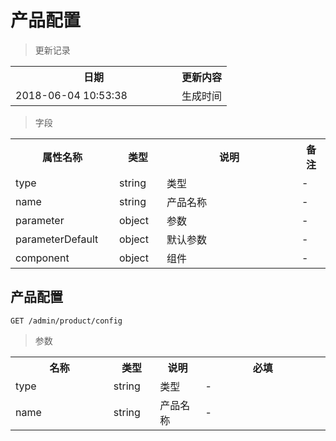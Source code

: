 # 产品配置

> 更新记录

<table>
    <tr>
        <th style="width:250px;">日期</th>
        <th>更新内容</th>
    </tr>
    <tr>
        <td>2018-06-04 10:53:38</td>
        <td>生成时间</td>
    </tr>
</table>

> 字段

<table>
    <tr>
        <th style="width:150px;">属性名称</th>
        <th style="width:60px;">类型</th>
        <th style="width:200px;">说明</th>
        <th>备注</th>
    </tr>
    <tr>
        <td>type</td>
        <td>string</td>
        <td>类型</td>
        <td>-</td>
    </tr>
    <tr>
        <td>name</td>
        <td>string</td>
        <td>产品名称</td>
        <td>-</td>
    </tr>
    <tr>
        <td>parameter</td>
        <td>object</td>
        <td>参数</td>
        <td>-</td>
    </tr>
    <tr>
        <td>parameterDefault</td>
        <td>object</td>
        <td>默认参数</td>
        <td>-</td>
    </tr>
    <tr>
        <td>component</td>
        <td>object</td>
        <td>组件</td>
        <td>-</td>
    </tr>
</table>

## 产品配置

```
GET /admin/product/config
```

> 参数
<table>
    <tr>
        <th style="width:150px;">名称</th>
        <th style="width:60px;">类型</th>
        <th style="width:60px;">说明</th>
        <th style="width:200px;">必填</th>
    </tr>
    <tr>
        <td>type</td>
        <td>string</td>
        <td>类型</td>
        <td>-</td>
    </tr>
    <tr>
        <td>name</td>
        <td>string</td>
        <td>产品名称</td>
        <td>-</td>
    </tr>
</table>